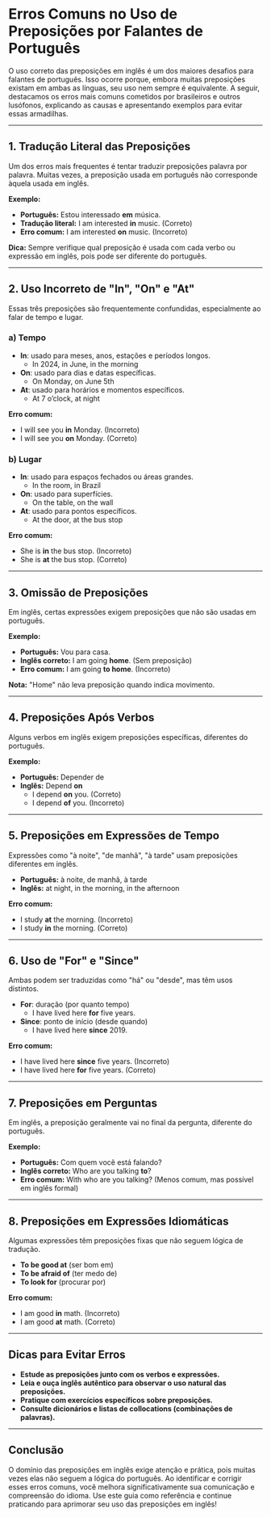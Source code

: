 
# Erros Comuns no Uso de Preposições por Falantes de Português

O uso correto das preposições em inglês é um dos maiores desafios para falantes de português. Isso ocorre porque, embora muitas preposições existam em ambas as línguas, seu uso nem sempre é equivalente. A seguir, destacamos os erros mais comuns cometidos por brasileiros e outros lusófonos, explicando as causas e apresentando exemplos para evitar essas armadilhas.

---

## 1. Tradução Literal das Preposições

Um dos erros mais frequentes é tentar traduzir preposições palavra por palavra. Muitas vezes, a preposição usada em português não corresponde àquela usada em inglês.

**Exemplo:**
- **Português:** Estou interessado **em** música.
- **Tradução literal:** I am interested **in** music. (Correto)
- **Erro comum:** I am interested **on** music. (Incorreto)

**Dica:** Sempre verifique qual preposição é usada com cada verbo ou expressão em inglês, pois pode ser diferente do português.

---

## 2. Uso Incorreto de "In", "On" e "At"

Essas três preposições são frequentemente confundidas, especialmente ao falar de tempo e lugar.

### a) Tempo

- **In**: usado para meses, anos, estações e períodos longos.
  - In 2024, in June, in the morning
- **On**: usado para dias e datas específicas.
  - On Monday, on June 5th
- **At**: usado para horários e momentos específicos.
  - At 7 o’clock, at night

**Erro comum:**
- I will see you **in** Monday. (Incorreto)
- I will see you **on** Monday. (Correto)

### b) Lugar

- **In**: usado para espaços fechados ou áreas grandes.
  - In the room, in Brazil
- **On**: usado para superfícies.
  - On the table, on the wall
- **At**: usado para pontos específicos.
  - At the door, at the bus stop

**Erro comum:**
- She is **in** the bus stop. (Incorreto)
- She is **at** the bus stop. (Correto)

---

## 3. Omissão de Preposições

Em inglês, certas expressões exigem preposições que não são usadas em português.

**Exemplo:**
- **Português:** Vou para casa.
- **Inglês correto:** I am going **home**. (Sem preposição)
- **Erro comum:** I am going **to home**. (Incorreto)

**Nota:** "Home" não leva preposição quando indica movimento.

---

## 4. Preposições Após Verbos

Alguns verbos em inglês exigem preposições específicas, diferentes do português.

**Exemplo:**
- **Português:** Depender de
- **Inglês:** Depend **on**
  - I depend **on** you. (Correto)
  - I depend **of** you. (Incorreto)

---

## 5. Preposições em Expressões de Tempo

Expressões como "à noite", "de manhã", "à tarde" usam preposições diferentes em inglês.

- **Português:** à noite, de manhã, à tarde
- **Inglês:** at night, in the morning, in the afternoon

**Erro comum:**
- I study **at** the morning. (Incorreto)
- I study **in** the morning. (Correto)

---

## 6. Uso de "For" e "Since"

Ambas podem ser traduzidas como "há" ou "desde", mas têm usos distintos.

- **For**: duração (por quanto tempo)
  - I have lived here **for** five years.
- **Since**: ponto de início (desde quando)
  - I have lived here **since** 2019.

**Erro comum:**
- I have lived here **since** five years. (Incorreto)
- I have lived here **for** five years. (Correto)

---

## 7. Preposições em Perguntas

Em inglês, a preposição geralmente vai no final da pergunta, diferente do português.

**Exemplo:**
- **Português:** Com quem você está falando?
- **Inglês correto:** Who are you talking **to**?
- **Erro comum:** With who are you talking? (Menos comum, mas possível em inglês formal)

---

## 8. Preposições em Expressões Idiomáticas

Algumas expressões têm preposições fixas que não seguem lógica de tradução.

- **To be good at** (ser bom em)
- **To be afraid of** (ter medo de)
- **To look for** (procurar por)

**Erro comum:**
- I am good **in** math. (Incorreto)
- I am good **at** math. (Correto)

---

## Dicas para Evitar Erros

- **Estude as preposições junto com os verbos e expressões.**
- **Leia e ouça inglês autêntico para observar o uso natural das preposições.**
- **Pratique com exercícios específicos sobre preposições.**
- **Consulte dicionários e listas de collocations (combinações de palavras).**

---

## Conclusão

O domínio das preposições em inglês exige atenção e prática, pois muitas vezes elas não seguem a lógica do português. Ao identificar e corrigir esses erros comuns, você melhora significativamente sua comunicação e compreensão do idioma. Use este guia como referência e continue praticando para aprimorar seu uso das preposições em inglês!
```
